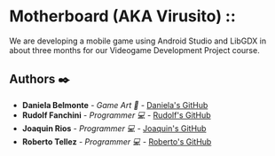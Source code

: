 # Motherboard (AKA Virusito) ::

We are developing a mobile game using Android Studio and LibGDX in about three months for our Videogame Development Project course.

## Authors :black_nib:

* **Daniela Belmonte** - *Game Art :art:* - [Daniela's GitHub](https://github.com/DanyBelmonte)
* **Rudolf Fanchini** - *Programmer :computer:* - [Rudolf's GitHub](https://github.com/FanchiniRudolf)
* **Joaquin Rios** - *Programmer :computer:* - [Joaquin's GitHub](https://github.com/joaquinrios)
* **Roberto Tellez** - *Programmer :computer:* - [Roberto's GitHub](https://github.com/r7perezyera)
